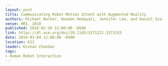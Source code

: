 ```yaml
---
layout: post
title: Communicating Robot Motion Intent with Augmented Reality
authors: Michael Walker, Hooman Hedayati, Jennifer Lee, and Daniel Szafir
venue: HRI, 2018
published: 2018-02-26 12:00:00 -0500
link: https://dl.acm.org/doi/10.1145/3171221.3171253
date: 2019-03-04 12:00:00 -0500
location: G11
leader: Kishan Chandan
tags:
- Human Robot Interaction
---
```


